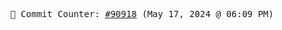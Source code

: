 <p align="center">
    <samp>
        📮 Commit Counter: <a href="https://github.com/Javascript-void0/Javascript-void0/commits/main">#90918</a> (May 17, 2024 @ 06:09 PM)
    </samp>
</p>